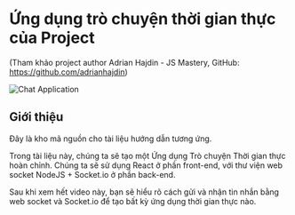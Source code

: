 # Ứng dụng trò chuyện thời gian thực của Project 
(Tham khảo project author Adrian Hajdin - JS Mastery, GitHub: https://github.com/adrianhajdin)

![Chat Application](https://i.ytimg.com/vi/ZwFA3YMfkoc/maxresdefault.jpg)

## Giới thiệu
Đây là kho mã nguồn cho tài liệu hướng dẫn tương ứng.

Trong tài liệu này, chúng ta sẽ tạo một Ứng dụng Trò chuyện Thời gian thực hoàn chỉnh. Chúng ta sẽ sử dụng React ở phần front-end, với thư viện web socket NodeJS + Socket.io ở phần back-end.

Sau khi xem hết video này, bạn sẽ hiểu rõ cách gửi và nhận tin nhắn bằng web socket và Socket.io để tạo bất kỳ ứng dụng thời gian thực nào.

